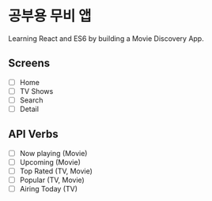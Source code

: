 # 공부용 무비 앱

Learning React and ES6 by building a Movie Discovery App.

## Screens
- [ ] Home
- [ ] TV Shows
- [ ] Search
- [ ] Detail

## API Verbs
- [ ] Now playing (Movie)
- [ ] Upcoming (Movie)
- [ ] Top Rated (TV, Movie)
- [ ] Popular (TV, Movie)
- [ ] Airing Today (TV)